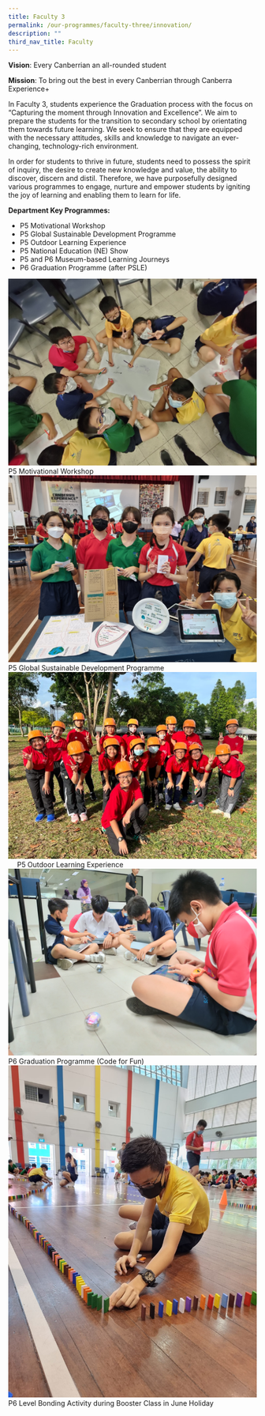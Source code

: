 ```yaml
---
title: Faculty 3
permalink: /our-programmes/faculty-three/innovation/
description: ""
third_nav_title: Faculty
---
```


**Vision**: Every Canberrian an all-rounded student

**Mission**: To bring out the best in every Canberrian through Canberra Experience+


In Faculty 3, students experience the Graduation process with the focus on “Capturing the moment through Innovation and Excellence”. We aim to prepare the students for the transition to secondary school by orientating them towards future learning. We seek to ensure that they are equipped with the necessary attitudes, skills and knowledge to navigate an ever-changing, technology-rich environment.

In order for students to thrive in future, students need to possess the spirit of inquiry, the desire to create new knowledge and value, the ability to discover, discern and distil. Therefore, we have purposefully designed various programmes to engage, nurture and empower students by igniting the joy of learning and enabling them to learn for life.

**Department Key Programmes:**
* P5 Motivational Workshop 
* P5 Global Sustainable Development Programme
* P5 Outdoor Learning Experience
* P5 National Education (NE) Show
* P5 and P6 Museum-based Learning Journeys
* P6 Graduation Programme (after PSLE)

![](/images/P5%20Motivational%20Workshop.jpg)
P5 Motivational Workshop
![](/images/P5%20Global%20Sustainable%20Development%20Programme.jpg)
P5 Global Sustainable Development Programme
![](/images/P5%20Outdoor%20Learning%20Experience%20(JPEG).jpeg) 
P5 Outdoor Learning Experience
![](/images/P6%20Code%20for%20Fun.jpg)
P6 Graduation Programme (Code for Fun)
![](/images/P6%20Level%20Bonding%20Activity.jpeg)
P6 Level Bonding Activity during Booster Class in June Holiday